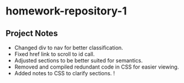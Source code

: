 # homework-repository-1

## Project Notes

- Changed div to nav for better classification.
- Fixed href link to scroll to id call.
- Adjusted sections to be better suited for semantics.
- Removed and compiled redundant code in CSS for easier viewing.
- Added notes to CSS to clarify sections.
!
